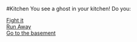 #Kitchen
You see a ghost in your kitchen! Do you:

[Fight it](fightG.md)  
[Run Away](runawayoutside.md)  
[Go to the basement](basement.md)
